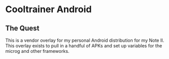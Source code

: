 Cooltrainer Android
===================

The Quest
---------

This is a vendor overlay for my personal Android distribution for my Note II. This overlay exists to pull in a handful of APKs and set up variables for the microg and other frameworks.
